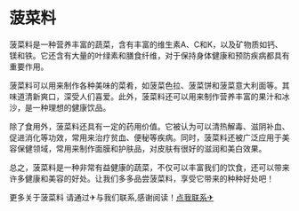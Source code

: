 # 菠菜料

菠菜料是一种营养丰富的蔬菜，含有丰富的维生素A、C和K，以及矿物质如钙、镁和铁。它还含有大量的叶绿素和膳食纤维，对于保持身体健康和预防疾病都具有重要作用。

菠菜料可以用来制作各种美味的菜肴，如菠菜色拉、菠菜饼和菠菜意大利面等。其味道清新爽口，深受人们喜爱。此外，菠菜料还可以用来制作营养丰富的果汁和冰沙，是一种理想的健康饮品。

除了食用外，菠菜料还具有一定的药用价值。它被认为可以清热解毒、滋阴补血、促进消化等功效，常用来治疗贫血、便秘等疾病。同时，菠菜料还被广泛应用于美容保健领域，常用来制作面膜和护肤品，对皮肤有很好的滋润和美白效果。

总之，菠菜料是一种非常有益健康的蔬菜，不仅可以丰富我们的饮食，还可以带来许多健康和美容的好处。让我们多多品尝菠菜料，享受它带来的种种好处吧！

更多关于菠菜料 请通过✈与我们联系,感谢阅读！[点我联系✈](https://cn.G208.com)
